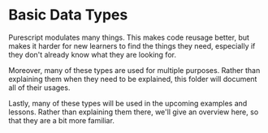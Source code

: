 # Basic Data Types

Purescript modulates many things. This makes code reusage better, but makes it harder for new learners to find the things they need, especially if they don't already know what they are looking for.

Moreover, many of these types are used for multiple purposes. Rather than explaining them when they need to be explained, this folder will document all of their usages.

Lastly, many of these types will be used in the upcoming examples and lessons. Rather than explaining them there, we'll give an overview here, so that they are a bit more familiar.
